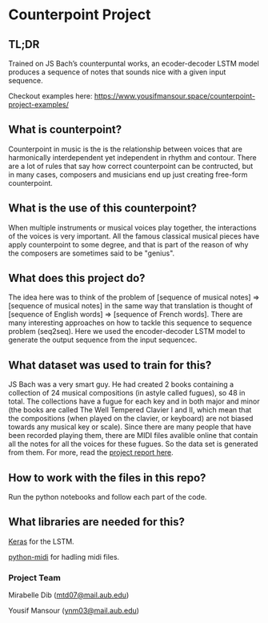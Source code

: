 # Counterpoint Project

## TL;DR
Trained on JS Bach’s counterpuntal works, an ecoder-decoder LSTM model produces a sequence of notes that sounds nice with a given input sequence.

Checkout examples here: https://www.yousifmansour.space/counterpoint-project-examples/

## What is counterpoint?
Counterpoint in music is the is the relationship between voices that are harmonically interdependent yet independent in rhythm and contour. 
There are a lot of rules that say how correct counterpoint can be contructed, but in many cases, composers and musicians end up just creating free-form counterpoint.

## What is the use of this counterpoint?
When multiple instruments or musical voices play together, the interactions of the voices is very important. All the famous classical musical pieces have apply counterpoint to some degree, and that is part of the reason of why the composers are sometimes said to be "genius".

## What does this project do?
The idea here was to think of the problem of [sequence of musical notes] => [sequence of musical notes] in the same way that translation is thought of [sequence of English words] => [sequence of French words]. There are many interesting approaches on how to tackle this sequence to sequence problem (seq2seq). Here we used the encoder-decoder LSTM model to generate the output sequence from the input sequencec.

## What dataset was used to train for this?
JS Bach was a very smart guy. He had created 2 books containing a collection of 24 musical compositions (in astyle called fugues), so 48 in total. The collections have a fugue for each key and in both major and minor (the books are called The Well Tempered Clavier I and II, which mean that the compositions (when played on the clavier, or keyboard) are not biased towards any musical key or scale). 
Since there are many people that have been recorded playing them, there are MIDI files avalible online that contain all the notes for all the voices for these fugues.
So the data set is generated from them. For more, read the [project report here](https://www.yousifmansour.space/counterpoint-examples/project_report.pdf).

## How to work with the files in this repo?
Run the python notebooks and follow each part of the code.

## What libraries are needed for this?
[Keras](https://keras.io/) for the LSTM.

[python-midi](https://github.com/vishnubob/python-midi) for hadling midi files.

### Project Team
Mirabelle Dib (mtd07@mail.aub.edu)

Yousif Mansour (ynm03@mail.aub.edu)
